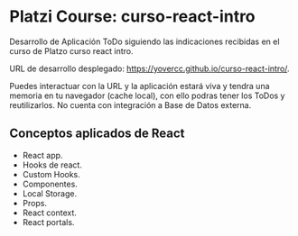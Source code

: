# Platzi Course: curso-react-intro

Desarrollo de Aplicación ToDo siguiendo las indicaciones recibidas en el curso de Platzo curso react intro.

URL de desarrollo desplegado: https://yovercc.github.io/curso-react-intro/.

Puedes interactuar con la URL y la aplicación estará viva y tendra una memoria en tu navegador (cache local), con ello podras tener los ToDos y reutilizarlos. No cuenta con integración a Base de Datos externa.


## Conceptos aplicados de React

- React app.
- Hooks de react.
- Custom Hooks.
- Componentes.
- Local Storage.
- Props.
- React context.
- React portals.